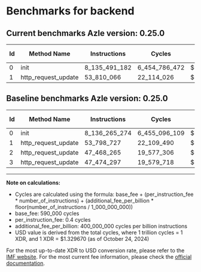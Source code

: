 # Benchmarks for backend

## Current benchmarks Azle version: 0.25.0

| Id  | Method Name         | Instructions  | Cycles        | USD           | USD/Million Calls | Change                              |
| --- | ------------------- | ------------- | ------------- | ------------- | ----------------- | ----------------------------------- |
| 0   | init                | 8_135_491_182 | 6_454_786_472 | $0.0085827359 | $8_582.73         | <font color="green">-774_092</font> |
| 1   | http_request_update | 53_810_066    | 22_114_026    | $0.0000294044 | $29.40            | <font color="red">+11_339</font>    |

## Baseline benchmarks Azle version: 0.25.0

| Id  | Method Name         | Instructions  | Cycles        | USD           | USD/Million Calls |
| --- | ------------------- | ------------- | ------------- | ------------- | ----------------- |
| 0   | init                | 8_136_265_274 | 6_455_096_109 | $0.0085831476 | $8_583.14         |
| 1   | http_request_update | 53_798_727    | 22_109_490    | $0.0000293983 | $29.39            |
| 2   | http_request_update | 47_468_265    | 19_577_306    | $0.0000260314 | $26.03            |
| 3   | http_request_update | 47_474_297    | 19_579_718    | $0.0000260346 | $26.03            |

---

**Note on calculations:**

- Cycles are calculated using the formula: base_fee + (per_instruction_fee \* number_of_instructions) + (additional_fee_per_billion \* floor(number_of_instructions / 1_000_000_000))
- base_fee: 590_000 cycles
- per_instruction_fee: 0.4 cycles
- additional_fee_per_billion: 400_000_000 cycles per billion instructions
- USD value is derived from the total cycles, where 1 trillion cycles = 1 XDR, and 1 XDR = $1.329670 (as of October 24, 2024)

For the most up-to-date XDR to USD conversion rate, please refer to the [IMF website](https://www.imf.org/external/np/fin/data/rms_sdrv.aspx).
For the most current fee information, please check the [official documentation](https://internetcomputer.org/docs/current/developer-docs/gas-cost#execution).
